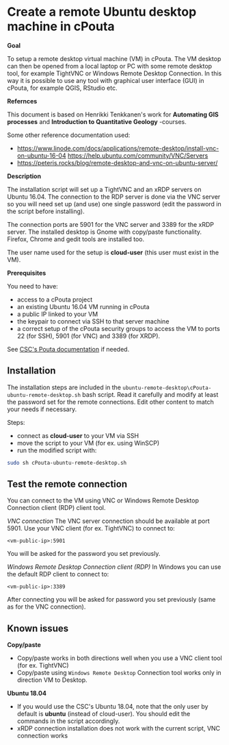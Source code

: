 # Create a remote Ubuntu desktop machine in cPouta

**Goal**

To setup a remote desktop virtual machine (VM) in cPouta. The VM desktop can then be opened from a local laptop or PC with some remote desktop tool, for example TightVNC or Windows Remote Desktop Connection. In this way it is possible to use any tool with graphical user interface (GUI) in cPouta, for example QGIS, RStudio etc.

**Refernces**

This document is based on Henrikki Tenkkanen's work for **Automating GIS processes** and **Introduction to Quantitative Geology** -courses.

Some other reference documentation used:
- https://www.linode.com/docs/applications/remote-desktop/install-vnc-on-ubuntu-16-04 https://help.ubuntu.com/community/VNC/Servers
- https://peteris.rocks/blog/remote-desktop-and-vnc-on-ubuntu-server/

**Description**

The installation script will set up a TightVNC and an xRDP servers on Ubuntu 16.04. The connection to the RDP server is done via the VNC server so you will need set up (and use) one single password (edit the password in the script before installing).

The connection ports are 5901 for the VNC server and 3389 for the xRDP server. The installed desktop is Gnome with copy/paste functionality. Firefox, Chrome and gedit tools are installed too.

The user name used for the setup is **cloud-user** (this user must exist in the VM).

**Prerequisites**

You need to have:
- access to a cPouta project
- an existing Ubuntu 16.04 VM running in cPouta
- a public IP linked to your VM
- the keypair to connect via SSH to that server machine
- a correct setup of the cPouta security groups to access the VM to ports 22 (for SSH), 5901 (for VNC) and 3389 (for XRDP).

See [CSC's Pouta documentation](https://research.csc.fi/pouta-user-guide) if needed.

## Installation

The installation steps are included in the `ubuntu-remote-desktop\cPouta-ubuntu-remote-desktop.sh` bash script. Read it carefully and modify at least the password set for the remote connections. Edit other content to match your needs if necessary.

Steps:
- connect as **cloud-user** to your VM via SSH
- move the script to your VM (for ex. using WinSCP)
- run the modified script with:
```bash
sudo sh cPouta-ubuntu-remote-desktop.sh
```

## Test the remote connection
You can connect to the VM using VNC or Windows Remote Desktop Connection client (RDP) client tool.

*VNC connection*
The VNC server connection should be available at port 5901. Use your VNC client (for ex. TightVNC) to connect to:

`<vm-public-ip>:5901`

You will be asked for the password you set previously.

*Windows Remote Desktop Connection client (RDP)*
In Windows you can use the default RDP client to connect to:

`<vm-public-ip>:3389`

After connecting you will be asked for password you set previously (same as for the VNC connection).

## Known issues
**Copy/paste**
- Copy/paste works in both directions well when you use a VNC client tool (for ex. TightVNC)
- Copy/paste using `Windows Remote Desktop` Connection tool works only in direction VM to Desktop.

**Ubuntu 18.04**
- If you would use the CSC's Ubuntu 18.04, note that the only user by default is **ubuntu** (instead of cloud-user). You should edit the commands in the script accordingly.
- xRDP connection installation does not work with the current script, VNC connection works
